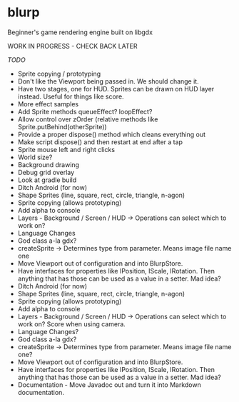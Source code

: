 # blurp
Beginner's game rendering engine built on libgdx

WORK IN PROGRESS - CHECK BACK LATER

*TODO*
* Sprite copying / prototyping
* Don't like the Viewport being passed in. We should change it.
* Have two stages, one for HUD. Sprites can be drawn on HUD layer instead. Useful for things like score.
* More effect samples
* Add Sprite methods queueEffect? loopEffect?
* Allow control over zOrder (relative methods like Sprite.putBehind(otherSprite))
* Provide a proper dispose() method which cleans everything out
* Make script dispose() and then restart at end after a tap
* Sprite mouse left and right clicks
* World size?
* Background drawing
* Debug grid overlay
* Look at gradle build
* Ditch Android (for now)
* Shape Sprites (line, square, rect, circle, triangle, n-agon)
* Sprite copying (allows prototyping)
* Add alpha to console
* Layers - Background / Screen / HUD -> Operations can select which to work on?
* Language Changes
*   God class a-la gdx?
*   createSprite -> Determines type from parameter. Means image file name one
* Move Viewport out of configuration and into BlurpStore.
* Have interfaces for properties like IPosition, IScale, IRotation. Then anything that has those can be used as a value in a setter. Mad idea?
* Ditch Android (for now)
* Shape Sprites (line, square, rect, circle, triangle, n-agon)
* Sprite copying (allows prototyping)
* Add alpha to console
* Layers - Background / Screen / HUD -> Operations can select which to work on?  Score when using camera.
* Language Changes?
*   God class a-la gdx?
*   createSprite -> Determines type from parameter. Means image file name one?
* Move Viewport out of configuration and into BlurpStore.
* Have interfaces for properties like IPosition, IScale, IRotation. Then anything that has those can be used as a value in a setter. Mad idea?
* Documentation - Move Javadoc out and turn it into Markdown documentation.


